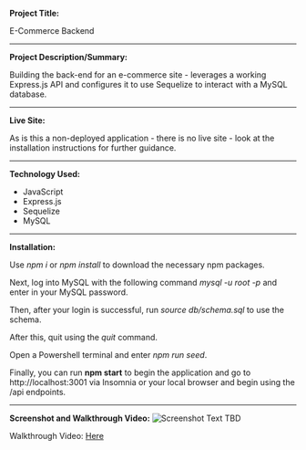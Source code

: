 **Project Title:**

E-Commerce Backend

---

**Project Description/Summary:**

Building the back-end for an e-commerce site - leverages a working Express.js API and configures it to use Sequelize to interact with a MySQL database.

---

**Live Site:**

As is this a non-deployed application - there is no live site - look at the installation instructions for further guidance.

---

**Technology Used:**

- JavaScript
- Express.js
- Sequelize
- MySQL

---

**Installation:**

Use _npm i_ or _npm install_ to download the necessary npm packages.

Next, log into MySQL with the following command *mysql -u root -p* and enter in your MySQL password.

Then, after your login is successful, run *source db/schema.sql* to use the schema. 

After this, quit using the *quit* command. 

Open a Powershell terminal and enter *npm run seed*. 

Finally, you can run **npm start** to begin the application and go to http://localhost:3001 via Insomnia or your local browser and begin using the /api endpoints.

---

**Screenshot and Walkthrough Video:**
![Screenshot Text TBD ]()

Walkthrough Video: [Here]()
